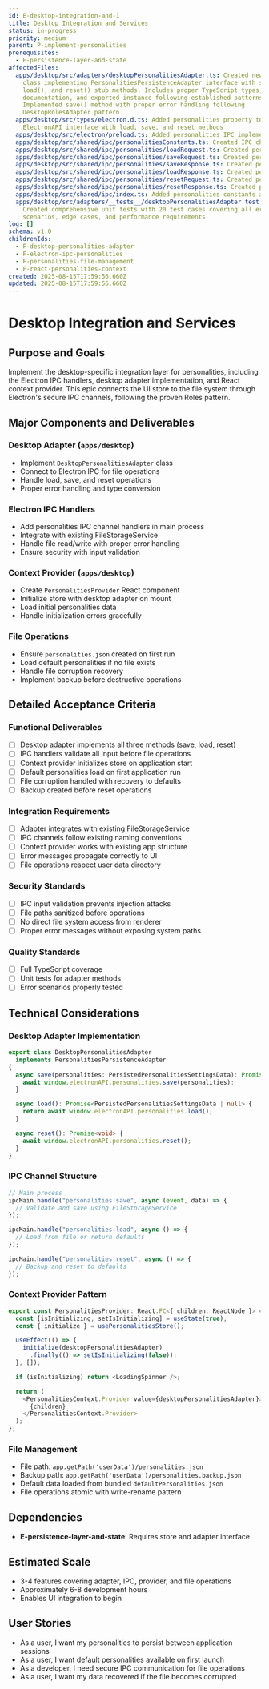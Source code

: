 ```yaml
---
id: E-desktop-integration-and-1
title: Desktop Integration and Services
status: in-progress
priority: medium
parent: P-implement-personalities
prerequisites:
  - E-persistence-layer-and-state
affectedFiles:
  apps/desktop/src/adapters/desktopPersonalitiesAdapter.ts: Created new adapter
    class implementing PersonalitiesPersistenceAdapter interface with save(),
    load(), and reset() stub methods. Includes proper TypeScript types, JSDoc
    documentation, and exported instance following established patterns.;
    Implemented save() method with proper error handling following
    DesktopRolesAdapter pattern
  apps/desktop/src/types/electron.d.ts: Added personalities property to
    ElectronAPI interface with load, save, and reset methods
  apps/desktop/src/electron/preload.ts: Added personalities IPC implementation with error handling and logging
  apps/desktop/src/shared/ipc/personalitiesConstants.ts: Created IPC channel constants for personalities operations
  apps/desktop/src/shared/ipc/personalities/loadRequest.ts: Created personalities load request type interface
  apps/desktop/src/shared/ipc/personalities/saveRequest.ts: Created personalities save request type interface
  apps/desktop/src/shared/ipc/personalities/saveResponse.ts: Created personalities save response type interface
  apps/desktop/src/shared/ipc/personalities/loadResponse.ts: Created personalities load response type interface
  apps/desktop/src/shared/ipc/personalities/resetRequest.ts: Created personalities reset request type interface
  apps/desktop/src/shared/ipc/personalities/resetResponse.ts: Created personalities reset response type interface
  apps/desktop/src/shared/ipc/index.ts: Added personalities constants and types to IPC exports
  apps/desktop/src/adapters/__tests__/desktopPersonalitiesAdapter.test.ts:
    Created comprehensive unit tests with 20 test cases covering all error
    scenarios, edge cases, and performance requirements
log: []
schema: v1.0
childrenIds:
  - F-desktop-personalities-adapter
  - F-electron-ipc-personalities
  - F-personalities-file-management
  - F-react-personalities-context
created: 2025-08-15T17:59:56.660Z
updated: 2025-08-15T17:59:56.660Z
---
```


# Desktop Integration and Services

## Purpose and Goals

Implement the desktop-specific integration layer for personalities, including the Electron IPC handlers, desktop adapter implementation, and React context provider. This epic connects the UI store to the file system through Electron's secure IPC channels, following the proven Roles pattern.

## Major Components and Deliverables

### Desktop Adapter (`apps/desktop`)

- Implement `DesktopPersonalitiesAdapter` class
- Connect to Electron IPC for file operations
- Handle load, save, and reset operations
- Proper error handling and type conversion

### Electron IPC Handlers

- Add personalities IPC channel handlers in main process
- Integrate with existing FileStorageService
- Handle file read/write with proper error handling
- Ensure security with input validation

### Context Provider (`apps/desktop`)

- Create `PersonalitiesProvider` React component
- Initialize store with desktop adapter on mount
- Load initial personalities data
- Handle initialization errors gracefully

### File Operations

- Ensure `personalities.json` created on first run
- Load default personalities if no file exists
- Handle file corruption recovery
- Implement backup before destructive operations

## Detailed Acceptance Criteria

### Functional Deliverables

- [ ] Desktop adapter implements all three methods (save, load, reset)
- [ ] IPC handlers validate all input before file operations
- [ ] Context provider initializes store on application start
- [ ] Default personalities load on first application run
- [ ] File corruption handled with recovery to defaults
- [ ] Backup created before reset operations

### Integration Requirements

- [ ] Adapter integrates with existing FileStorageService
- [ ] IPC channels follow existing naming conventions
- [ ] Context provider works with existing app structure
- [ ] Error messages propagate correctly to UI
- [ ] File operations respect user data directory

### Security Standards

- [ ] IPC input validation prevents injection attacks
- [ ] File paths sanitized before operations
- [ ] No direct file system access from renderer
- [ ] Proper error messages without exposing system paths

### Quality Standards

- [ ] Full TypeScript coverage
- [ ] Unit tests for adapter methods
- [ ] Error scenarios properly tested

## Technical Considerations

### Desktop Adapter Implementation

```typescript
export class DesktopPersonalitiesAdapter
  implements PersonalitiesPersistenceAdapter
{
  async save(personalities: PersistedPersonalitiesSettingsData): Promise<void> {
    await window.electronAPI.personalities.save(personalities);
  }

  async load(): Promise<PersistedPersonalitiesSettingsData | null> {
    return await window.electronAPI.personalities.load();
  }

  async reset(): Promise<void> {
    await window.electronAPI.personalities.reset();
  }
}
```

### IPC Channel Structure

```typescript
// Main process
ipcMain.handle("personalities:save", async (event, data) => {
  // Validate and save using FileStorageService
});

ipcMain.handle("personalities:load", async () => {
  // Load from file or return defaults
});

ipcMain.handle("personalities:reset", async () => {
  // Backup and reset to defaults
});
```

### Context Provider Pattern

```typescript
export const PersonalitiesProvider: React.FC<{ children: ReactNode }> = ({ children }) => {
  const [isInitializing, setIsInitializing] = useState(true);
  const { initialize } = usePersonalitiesStore();

  useEffect(() => {
    initialize(desktopPersonalitiesAdapter)
      .finally(() => setIsInitializing(false));
  }, []);

  if (isInitializing) return <LoadingSpinner />;

  return (
    <PersonalitiesContext.Provider value={desktopPersonalitiesAdapter}>
      {children}
    </PersonalitiesContext.Provider>
  );
};
```

### File Management

- File path: `app.getPath('userData')/personalities.json`
- Backup path: `app.getPath('userData')/personalities.backup.json`
- Default data loaded from bundled `defaultPersonalities.json`
- File operations atomic with write-rename pattern

## Dependencies

- **E-persistence-layer-and-state**: Requires store and adapter interface

## Estimated Scale

- 3-4 features covering adapter, IPC, provider, and file operations
- Approximately 6-8 development hours
- Enables UI integration to begin

## User Stories

- As a user, I want my personalities to persist between application sessions
- As a user, I want default personalities available on first launch
- As a developer, I need secure IPC communication for file operations
- As a user, I want my data recovered if the file becomes corrupted
